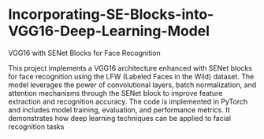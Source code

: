 # Incorporating-SE-Blocks-into-VGG16-Deep-Learning-Model
VGG16 with SENet Blocks for Face Recognition

This project implements a VGG16 architecture enhanced with SENet blocks for face recognition using the LFW (Labeled Faces in the Wild) dataset. The model leverages the power of convolutional layers, batch normalization, and attention mechanisms through the SENet block to improve feature extraction and recognition accuracy. The code is implemented in PyTorch and includes model training, evaluation, and performance metrics. It demonstrates how deep learning techniques can be applied to facial recognition tasks

